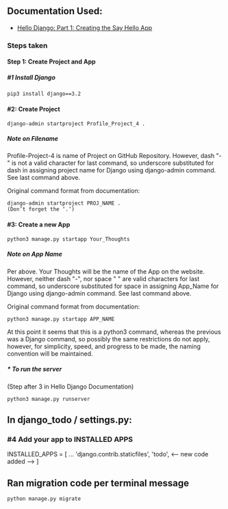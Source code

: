 ## Documentation Used:
- [Hello Django: Part 1: Creating the Say Hello App](https://docs.google.com/document/d/113P2BPOkrG6rMxsrm8GCbO6CVG2b1R9htD4tRdkSltQ/edit)

### Steps taken
#### Step 1: Create Project and App
##### #1 Install Django

```
pip3 install django==3.2

```

#### #2: Create Project

```
django-admin startproject Profile_Project_4 .
```

##### Note on Filename
Profile-Project-4
is name of Project on GitHub Repository.
However, dash "-" is not a valid character
for last command, so underscore substituted for dash 
in assigning project name for Django using django-admin command.
See last command above.

Original command format from documentation:

```
django-admin startproject PROJ_NAME .
(Don’t forget the ‘.‘)
```



#### #3: Create a new App

```
python3 manage.py startapp Your_Thoughts
```

##### Note on App Name
Per above.
Your Thoughts
will be the name of the App on the website.
However, neither dash "-", nor space " " are valid characters
for last command, so underscore substituted for space 
in assigning App_Name for Django using django-admin command.
See last command above.

Original command format from documentation:

```
python3 manage.py startapp APP_NAME

```

At this point it seems that this is a python3 command,
whereas the previous was a Django command,
so possibly the same restrictions do not apply,
however, for simplicity, speed, and progress to be made,
the naming convention will be maintained.

##### * To run the server 
(Step after 3 in Hello Django Documentation)

```
python3 manage.py runserver
```

## In django_todo / settings.py:

### #4 Add your app to INSTALLED APPS

INSTALLED_APPS = [
    ...
    'django.contrib.staticfiles',
    'todo', <-- new code added -->
]

## Ran migration code per terminal message

```
python manage.py migrate
```
